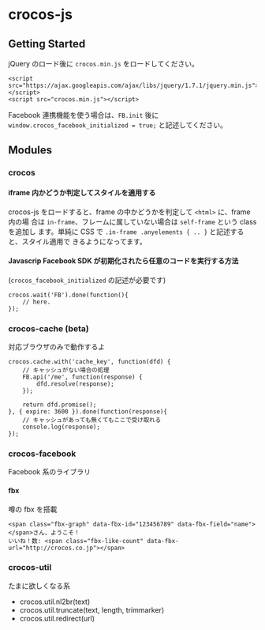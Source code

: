 crocos-js
================================================================================


Getting Started
--------------------------------------------------------------------------------

jQuery のロード後に `crocos.min.js` をロードしてください。

    <script src="https://ajax.googleapis.com/ajax/libs/jquery/1.7.1/jquery.min.js"></script>
    <script src="crocos.min.js"></script>


Facebook 連携機能を使う場合は、`FB.init` 後に `window.crocos_facebook_initialized = true;` と記述してください。


Modules
--------------------------------------------------------------------------------

### crocos

#### iframe 内かどうか判定してスタイルを適用する

crocos-js をロードすると、frame の中かどうかを判定して `<html>` に、frame 内の場
合は `in-frame`、フレームに属していない場合は `self-frame` という class を追加し
ます。単純に CSS で `.in-frame .anyelements { .. }` と記述すると、スタイル適用で
きるようになってます。


#### Javascrip Facebook SDK が初期化されたら任意のコードを実行する方法

(`crocos_facebook_initialized` の記述が必要です)

    crocos.wait('FB').done(function(){
        // here.
    });


### crocos-cache (beta)

対応ブラウザのみで動作するよ

    crocos.cache.with('cache_key', function(dfd) {
        // キャッシュがない場合の処理
        FB.api('/me', function(response) {
            dfd.resolve(response);
        });
        
        return dfd.promise();
    }, { expire: 3600 }).done(function(response){
        // キャッシュがあっても無くてもここで受け取れる
        console.log(response);
    });


### crocos-facebook

Facebook 系のライブラリ


#### fbx

噂の fbx を搭載

    <span class="fbx-graph" data-fbx-id="123456789" data-fbx-field="name"></span>さん、ようこそ！
    いいね！数: <span class="fbx-like-count" data-fbx-url="http://crocos.co.jp"></span>


### crocos-util

たまに欲しくなる系

- crocos.util.nl2br(text)
- crocos.util.truncate(text, length, trimmarker)
- crocos.util.redirect(url)

